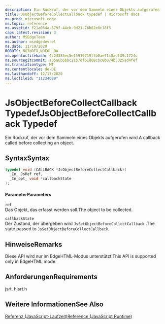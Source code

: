 ```yaml
---
description: Ein Rückruf, der vor dem Sammeln eines Objekts aufgerufen wird.
title: JsObjectBeforeCollectCallback typedef | Microsoft docs
ms.prod: microsoft-edge
ms.topic: reference
ms.assetid: f21a064a-579f-44cb-9d21-76b62e8c18f5
caps.latest.revision: 3
author: MSEdgeTeam
ms.author: msedgedevrel
ms.date: 11/19/2020
ROBOTS: NOINDEX,NOFOLLOW
ms.openlocfilehash: 4c24385ec5e15919719ffb0ae71c8adf39c1724c
ms.sourcegitcommit: a35a6b5bbc21b7df61d08cbc6b074b5325ad4fef
ms.translationtype: MT
ms.contentlocale: de-DE
ms.lasthandoff: 12/17/2020
ms.locfileid: "11234089"
---
```

# <span data-ttu-id="56526-103">JsObjectBeforeCollectCallback Typedef</span><span class="sxs-lookup"><span data-stu-id="56526-103">JsObjectBeforeCollectCallback Typedef</span></span>

<span data-ttu-id="56526-104">Ein Rückruf, der vor dem Sammeln eines Objekts aufgerufen wird.</span><span class="sxs-lookup"><span data-stu-id="56526-104">A callback called before collecting an object.</span></span>  
  
## <span data-ttu-id="56526-105">Syntax</span><span class="sxs-lookup"><span data-stu-id="56526-105">Syntax</span></span>  
  
```cpp  
typedef void (CALLBACK *JsObjectBeforeCollectCallback)(  
  _In_ JsRef ref,  
  _In_opt_ void *callbackState  
);  
```  
  
#### <span data-ttu-id="56526-106">Parameter</span><span class="sxs-lookup"><span data-stu-id="56526-106">Parameters</span></span>  
 `ref`  
 <span data-ttu-id="56526-107">Das Objekt, das erfasst werden soll.</span><span class="sxs-lookup"><span data-stu-id="56526-107">The object to be collected.</span></span>  
  
 `callbackState`  
 <span data-ttu-id="56526-108">Der Zustand, der übergeben wird `JsSetObjectBeforeCollectCallback` .</span><span class="sxs-lookup"><span data-stu-id="56526-108">The state passed to `JsSetObjectBeforeCollectCallback`.</span></span>  
  
## <span data-ttu-id="56526-109">Hinweise</span><span class="sxs-lookup"><span data-stu-id="56526-109">Remarks</span></span>  
 <span data-ttu-id="56526-110">Diese API wird nur im EdgeHTML-Modus unterstützt.</span><span class="sxs-lookup"><span data-stu-id="56526-110">This API is supported only in EdgeHTML mode.</span></span>  
  
## <span data-ttu-id="56526-111">Anforderungen</span><span class="sxs-lookup"><span data-stu-id="56526-111">Requirements</span></span>  
 <span data-ttu-id="56526-112">jsrt. h</span><span class="sxs-lookup"><span data-stu-id="56526-112">jsrt.h</span></span>  
  
## <span data-ttu-id="56526-113">Weitere Informationen</span><span class="sxs-lookup"><span data-stu-id="56526-113">See Also</span></span>  
 [<span data-ttu-id="56526-114">Referenz (JavaScript-Laufzeit)</span><span class="sxs-lookup"><span data-stu-id="56526-114">Reference (JavaScript Runtime)</span></span>](../chakra-hosting/reference-javascript-runtime.md)
